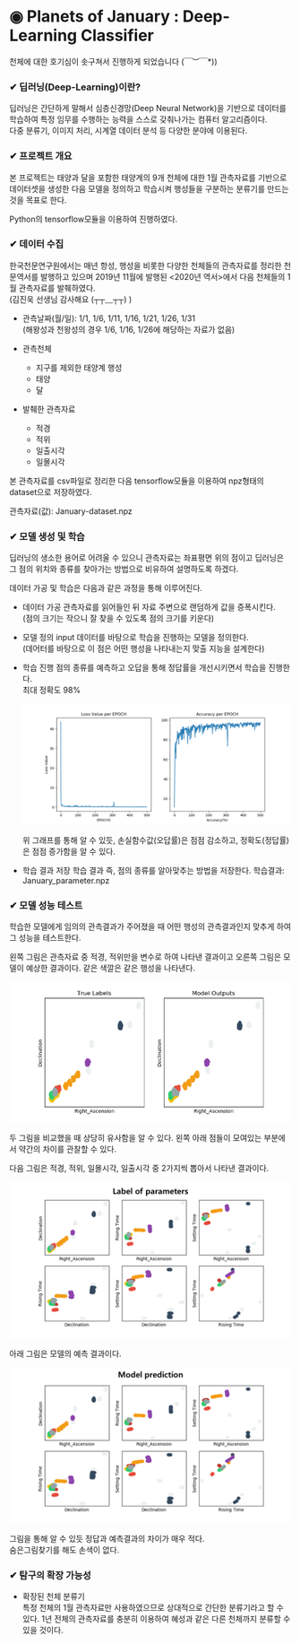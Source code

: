 # ◉ Planets of January : Deep-Learning Classifier

천체에 대한 호기심이 솟구쳐서 진행하게 되었습니다 \(￣︶￣\*\))

### ✔ 딥러닝(Deep-Learning)이란?

딥러닝은 간단하게 말해서 심층신경망(Deep Neural Network)을 기반으로 데이터를 학습하여 특정 임무를 수행하는 능력을 스스로 갖춰나가는 컴퓨터 알고리즘이다.  
다중 분류기, 이미지 처리, 시계열 데이터 분석 등 다양한 분야에 이용된다.

### ✔ 프로젝트 개요

본 프로젝트는 태양과 달을 포함한 태양계의 9개 천체에 대한 1월 관측자료를 기반으로 데이터셋을 생성한 다음 모델을 정의하고 학습시켜 행성들을 구분하는 분류기를 만드는 것을 목표로 한다.

Python의 tensorflow모듈을 이용하여 진행하였다.

### ✔ 데이터 수집

한국천문연구원에서는 매년 항성, 행성을 비롯한 다양한 천체들의 관측자료를 정리한 천문역서를 발행하고 있으며 2019년 11월에 발행된 <2020년 역서>에서 다음 천체들의 1월 관측자료를 발췌하였다.  
(김진욱 선생님 감사해요 (┬┬﹏┬┬) )

- 관측날짜(월/일): 1/1, 1/6, 1/11, 1/16, 1/21, 1/26, 1/31  
  (해왕성과 천왕성의 경우 1/6, 1/16, 1/26에 해당하는 자료가 없음)

- 관측천체

  - 지구를 제외한 태양계 행성
  - 태양
  - 달

- 발췌한 관측자료
  - 적경
  - 적위
  - 일출시각
  - 일몰시각

본 관측자료를 csv파일로 정리한 다음 tensorflow모듈을 이용하여 npz형태의 dataset으로 저장하였다.

관측자료(값): January-dataset.npz

### ✔ 모델 생성 및 학습

딥러닝의 생소한 용어로 어려울 수 있으니 관측자료는 좌표평면 위의 점이고 딥러닝은 그 점의 위치와 종류를 찾아가는 방법으로 비유하여 설명하도록 하겠다.

데이터 가공 및 학습은 다음과 같은 과정을 통해 이루어진다.

- 데이터 가공
  관측자료를 읽어들인 뒤 자료 주변으로 랜덤하게 값을 증폭시킨다.  
  (점의 크기는 작으니 잘 찾을 수 있도록 점의 크기를 키운다)

- 모델 정의
  input 데이터를 바탕으로 학습을 진행하는 모델을 정의한다.  
  (데어터를 바탕으로 이 점은 어떤 행성을 나타내는지 맞출 지능을 설계한다)

- 학습 진행
  점의 종류를 예측하고 오답을 통해 정답률을 개선시키면서 학습을 진행한다.  
  최대 정확도 98%

  ![](./result/result.png)

  위 그래프를 통해 알 수 있듯, 손실함수값(오답률)은 점점 감소하고, 정확도(정답률)은 점점 증가함을 알 수 있다.

- 학습 결과 저장
  학습 결과 즉, 점의 종류를 알아맞추는 방법을 저장한다.
  학습결과: January_parameter.npz

### ✔ 모델 성능 테스트

학습한 모델에게 임의의 관측결과가 주어졌을 때 어떤 행성의 관측결과인지 맞추게 하여 그 성능을 테스트한다.

왼쪽 그림은 관측자료 중 적경, 적위만을 변수로 하여 나타낸 결과이고 오른쪽 그림은 모델이 예상한 결과이다. 같은 색깔은 같은 행성을 나타낸다.

![](./result/compare.png)

두 그림을 비교했을 때 상당히 유사함을 알 수 있다. 왼쪽 아래 점들이 모여있는 부분에서 약간의 차이를 관찰할 수 있다.

다음 그림은 적경, 적위, 일몰시각, 일출시각 중 2가지씩 뽑아서 나타낸 결과이다.

![](./result/labels.png)

아래 그림은 모델의 예측 결과이다.

![](./result/models.png)

그림을 통해 알 수 있듯 정답과 예측결과의 차이가 매우 적다.  
숨은그림찾기를 해도 손색이 없다.

### ✔ 탐구의 확장 가능성

- 확장된 천체 분류기  
  특정 천체의 1월 관측자료만 사용하였으므로 상대적으로 간단한 분류기라고 할 수 있다. 1년 전체의 관측자료를 충분히 이용하여 혜성과 같은 다른 천체까지 분류할 수 있을 것이다.
